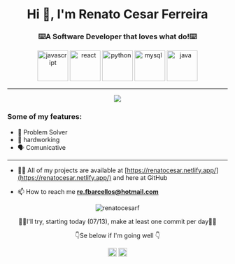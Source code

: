 
<h1 align="center">Hi 👋, I'm Renato Cesar Ferreira</h1>
<h3 align="center">⌨️A Software Developer that loves what do!⌨️</h3>

<p align="center">
  <img src="https://konpa.github.io/devicon/devicon.git/icons/javascript/javascript-original.svg" alt="javascript" width="70 height="70/>
  <img src=https://konpa.github.io/devicon/devicon.git/icons/react/react-original-wordmark.svg alt=react width="70 height="70/> 
  <img src="https://dev.w3.org/SVG/tools/svgweb/samples/svg-files/python.svg" alt="python" width="70" height="70">
  <img src="https://konpa.github.io/devicon/devicon.git/icons/mysql/mysql-original-wordmark.svg" alt="mysql" width="70" height="70"/>
  <img src="https://konpa.github.io/devicon/devicon.git/icons/java/java-original-wordmark.svg" alt="java" width="70" height="70"/>
</p>

<hr>

<p align="center">
<img  src="https://media.giphy.com/media/zOvBKUUEERdNm/giphy.gif"/>
</p>


### Some of my features:
- 🧩 Problem Solver
- 💪 hardworking
- 🗣️ Comunicative 

<hr>

- 👨‍💻 All of my projects are available at [https://renatocesar.netlify.app/](https://renatocesar.netlify.app/) and here at GitHub

- 📫 How to reach me **re.fbarcellos@hotmail.com**


 
<p align="center">
  <img src="https://github-readme-stats.vercel.app/api?username=renatocesarf&show_icons=true" alt="renatocesarf" /> 
</p>
 



<p align="center">🌲🌲I'll try, starting today (07/13), make at least one commit per day🌲🌲<p/>
<p align="center"> 👇Se below if I'm going well 👇 <p/>

<p align="center">
  <a href="https://twitter.com/nerat0" target="blank"><img align="center" src="https://cdn.jsdelivr.net/npm/simple-icons@3.0.1/icons/twitter.svg" alt="nerat0"      height="20" width="20" /></a>
  <a href="https://www.linkedin.com/in/renato-cesar-a31534193/" target="blank"><img align="center" src="https://cdn.jsdelivr.net/npm/simple-icons@3.0.1/icons/linkedin.svg" alt="renatocesar" height="20" width="20" /></a>
</p>
